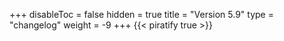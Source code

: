 +++
disableToc = false
hidden = true
title = "Version 5.9"
type = "changelog"
weight = -9
+++
{{< piratify true >}}
